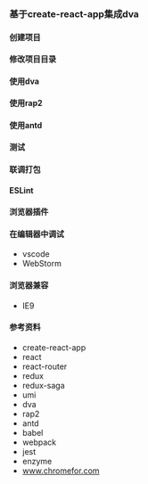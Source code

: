 ### 基于create-react-app集成dva

#### 创建项目

#### 修改项目目录

#### 使用dva 

#### 使用rap2

#### 使用antd

#### 测试

#### 联调打包

#### ESLint

#### 浏览器插件

#### 在编辑器中调试
+ vscode
+ WebStorm


#### 浏览器兼容
+ IE9

#### 参考资料
+ create-react-app
+ react
+ react-router
+ redux
+ redux-saga
+ umi
+ dva
+ rap2
+ antd
+ babel
+ webpack
+ jest
+ enzyme
+ www.chromefor.com
